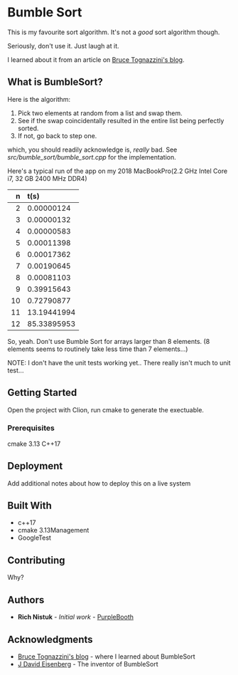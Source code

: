# Bumble Sort

This is my favourite sort algorithm. It's not a *good* sort algorithm though. 

Seriously, don't use it. Just laugh at it.

I learned about it from an article on [Bruce Tognazzini's blog](https://www.asktog.com/lighterside/bumbleSortEisenberg.html).

## What is BumbleSort?

Here is the algorithm:

1. Pick two elements at random from a list and swap them.
1. See if the swap coincidentally resulted in the entire list being perfectly sorted.
1. If not, go back to step one.

which, you should readily acknowledge is, *really* bad. See *src/bumble_sort/bumble_sort.cpp* for the implementation.

Here's a typical run of the app on my 2018 MacBookPro(2.2 GHz Intel Core i7, 32 GB 2400 MHz DDR4)

| n | t(s) |
|---:|:---|
| 2| 0.00000124|
| 3| 0.00000132|
| 4| 0.00000583|
| 5| 0.00011398|
| 6| 0.00017362|
| 7| 0.00190645|
| 8| 0.00081103|
| 9| 0.39915643|
|10| 0.72790877|
|11|13.19441994|
|12|85.33895953|


So, yeah. Don't use Bumble Sort for arrays larger than 8 elements. (8 elements seems to routinely take less time than 7 elements...)

NOTE: I don't have the unit tests working yet.. There really isn't much to unit test...



## Getting Started

Open the project with Clion, run cmake to generate the exectuable.

### Prerequisites

cmake 3.13
C++17

## Deployment

Add additional notes about how to deploy this on a live system

## Built With

* c++17
* cmake 3.13Management
* GoogleTest

## Contributing

Why?


## Authors

* **Rich Nistuk** - *Initial work* - [PurpleBooth](https://github.com/rnistuk)

## Acknowledgments

* [Bruce Tognazzini's blog](https://www.asktog.com/lighterside/bumbleSortEisenberg.html) - where I learned about BumbleSort
* [J David Eisenberg](https://github.com/jdeisenberg) - The inventor of BumbleSort

